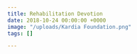 ```yaml
---
title: Rehabilitation Devotion
date: 2018-10-24 00:00:00 +0000
image: "/uploads/Kardia Foundation.png"
tags: []

---
```

